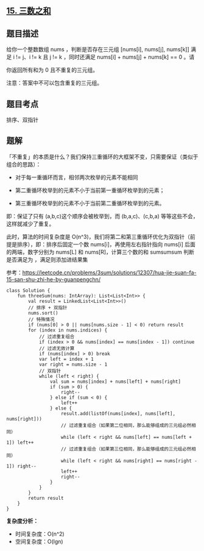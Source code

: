## [15. 三数之和](https://leetcode.cn/problems/3sum/description/?favorite=2cktkvj)

## 题目描述

给你一个整数数组 nums ，判断是否存在三元组 [nums[i], nums[j], nums[k]] 满足 i != j、i != k 且 j != k ，同时还满足 nums[i] + nums[j] + nums[k] == 0 。请

你返回所有和为 0 且不重复的三元组。

注意：答案中不可以包含重复的三元组。

## 题目考点

排序、双指针

## 题解

「不重复」的本质是什么？我们保持三重循环的大框架不变，只需要保证（类似于组合的思路）：

- 对于每一重循环而言，相邻两次枚举的元素不能相同

- 第二重循环枚举到的元素不小于当前第一重循环枚举到的元素；

- 第三重循环枚举到的元素不小于当前第二重循环枚举到的元素。

即：保证了只有 (a,b,c)这个顺序会被枚举到，而 (b,a,c)、(c,b,a) 等等这些不会，这样就减少了重复。

此时，算法的时间复杂度是 O(n^3)，我们将第二和第三重循环优化为双指针（前提是排序），即：排序后固定一个数 nums[i]，再使用左右指针指向 nums[i] 后面的两端，数字分别为 nums[L] 和 nums[R]，计算三个数的和 sumsumsum 判断是否满足为 ，满足则添加进结果集

参考：https://leetcode.cn/problems/3sum/solutions/12307/hua-jie-suan-fa-15-san-shu-zhi-he-by-guanpengchn/

```
class Solution {
    fun threeSum(nums: IntArray): List<List<Int>> {
        val result = LinkedList<List<Int>>()
        // 排序 + 双指针
        nums.sort()
        // 特殊情况
        if (nums[0] > 0 || nums[nums.size - 1] < 0) return result
        for (index in nums.indices) {
            // 过滤重复组合
            if (index > 0 && nums[index] == nums[index - 1]) continue
            // 过滤无效计算
            if (nums[index] > 0) break
            var left = index + 1
            var right = nums.size - 1
            // 双指针
            while (left < right) {
                val sum = nums[index] + nums[left] + nums[right]
                if (sum > 0) {
                    right--
                } else if (sum < 0) {
                    left++
                } else {
                    result.add(listOf(nums[index], nums[left], nums[right]))
                    // 过滤重复组合（如果第二位相同，那么能够组成的三元组必然相同）
                    while (left < right && nums[left] == nums[left + 1]) left++
                    // 过滤重复组合（如果第三位相同，那么能够组成的三元组必然相同）
                    while (left < right && nums[right] == nums[right - 1]) right--
                    left++
                    right--
                }
            }
        }
        return result
    }
}
```

**复杂度分析：**

- 时间复杂度：O(n^2)
- 空间复杂度：O(lgn) 
